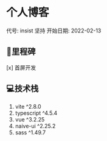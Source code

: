 # 个人博客
代号: insist 坚持
开始日期: 2022-02-13

## 🚩里程碑

[x] 首屏开发

## 💻技术栈

1. vite ^2.8.0
2. typescript ^4.5.4
3. vue ^3.2.25
4. naive-ui ^2.25.2
5. sass ^1.49.7